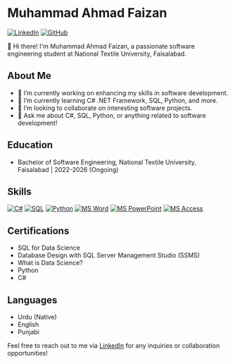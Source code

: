 # Muhammad Ahmad Faizan

[![LinkedIn](https://img.shields.io/badge/LinkedIn-Muhammad%20Ahmad%20Faizan-blue)](https://www.linkedin.com/in/muhammad-ahmad-faizan)
[![GitHub](https://img.shields.io/badge/GitHub-Muhammad%20Ahmad%20Faizan-darkgreen)](https://github.com/Muhammad-Ahmad-Faizan)

👋 Hi there! I'm Muhammad Ahmad Faizan, a passionate software engineering student at National Textile University, Faisalabad.

## About Me
- 🔭 I’m currently working on enhancing my skills in software development.
- 🌱 I’m currently learning C# .NET Framework, SQL, Python, and more.
- 👯 I’m looking to collaborate on interesting software projects.
- 💬 Ask me about C#, SQL, Python, or anything related to software development!

## Education
- Bachelor of Software Engineering, National Textile University, Faisalabad | 2022-2026 (Ongoing)
 
 ## Skills
[![C#](https://img.icons8.com/color/48/000000/c-sharp-logo.png)](https://en.wikipedia.org/wiki/C_Sharp_(programming_language))  [![SQL](https://img.icons8.com/color/48/000000/sql.png)](https://en.wikipedia.org/wiki/SQL)  [![Python](https://img.icons8.com/color/48/000000/python.png)](https://en.wikipedia.org/wiki/Python_(programming_language))  [![MS Word](https://img.icons8.com/color/48/000000/microsoft-word-2019.png)](https://en.wikipedia.org/wiki/Microsoft_Word)  [![MS PowerPoint](https://img.icons8.com/color/48/000000/microsoft-powerpoint-2019.png)](https://en.wikipedia.org/wiki/Microsoft_PowerPoint)  [![MS Access](https://img.icons8.com/color/48/000000/microsoft-access-2019.png)](https://en.wikipedia.org/wiki/Microsoft_Access)

## Certifications
- SQL for Data Science
- Database Design with SQL Server Management Studio (SSMS)
- What is Data Science?
- Python
- C#

## Languages
- Urdu (Native)
- English
- Punjabi


Feel free to reach out to me via [LinkedIn](https://www.linkedin.com/in/muhammad-ahmad-faizan) for any inquiries or collaboration opportunities!
